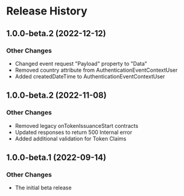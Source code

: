 # Release History

## 1.0.0-beta.2 (2022-12-12)

### Other Changes

- Changed event request "Payload" property to "Data"
- Removed country attribute from AuthenticationEventContextUser
- Added createdDateTime to AuthenticationEventContextUser


## 1.0.0-beta.2 (2022-11-08)

### Other Changes

- Removed legacy onTokenIssuanceStart contracts
- Updated responses to return 500 Internal error
- Added additional validation for Token Claims

## 1.0.0-beta.1 (2022-09-14)

### Other Changes

- The initial beta release
